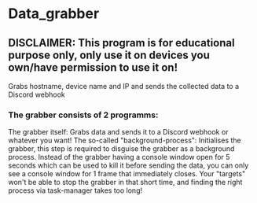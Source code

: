 # Data_grabber
## DISCLAIMER: This program is for educational purpose only, only use it on devices you own/have permission to use it on!
Grabs hostname, device name and IP and sends the collected data to a Discord webhook
### The grabber consists of 2 programms:
The grabber itself:
    Grabs data and sends it to a Discord webhook or whatever you want!
The so-called "background-process":
    Initialises the grabber, this step is required to disguise the grabber as a background process.
    Instead of the grabber having a console window open for 5 seconds which can be used to kill it before sending the data,
    you can only see a console window for 1 frame that immediately closes. Your "targets" won't be able to stop the grabber in that short time,
    and finding the right process via task-manager takes too long!
